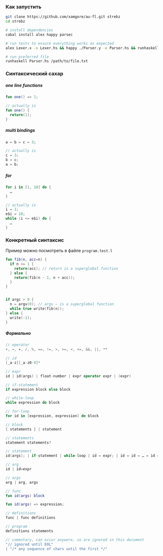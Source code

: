 ### Как запустить

```bash
git clone https://github.com/xamgore/au-fl.git strebz
cd strebz

# install dependencies
cabal install alex happy parsec

# run tests to ensure everything works as expected
alex Lexer.x -o Lexer.hs && happy ./Parser.y -o Parser.hs && runhaskell Parser.hs --test

# run preferred file
runhaskell Parser.hs /path/to/file.txt
```

### Синтаксический сахар

##### one line functions
```kotlin
fun one() => 1;

// actually is
fun one() {
  return(1);
}
```

##### multi bindings
```kotlin
a = b = c = 3;

// actually is
c = 3;
b = c;
a = b;
```

##### for

```kotlin
for i in [1, 10] do {
  …
}

// actually is
i = 1;
e$i = 10;
while (i <= e$i) do {
  …
}
```


### Конкретный синтаксис

Пример можно посмотреть в файле `program.test.l`

```kotlin
fun fib(n, acc=n) {
  if n <= 1 {
    return(acc); // return is a superglobal function
  } else {
    return(fib(n - 1, n + acc));
  }
}


if argc > 0 {
  n = argv(0); // argv — is a superglobal function
  while true write(fib(n));
} else {
  write(-1);
}
```

##### Формально

```kotlin
// operator
+, −, ∗, /, %, ==, !=, >, >=, <, <=, &&, ||, **
```

```kotlin
// id
[_a-z][_a-z0-9]*
```

```kotlin
// expr
id | id(args) | float-number | expr operator expr | (expr)
```

```kotlin
// if-statement
if expression block else block
```

```kotlin
// while-loop
while expression do block
```

```kotlin
// for-loop
for id in [expression, expression] do block
```

```kotlin
// block
{ statements } | statement
```

```kotlin
// statements
statement statements?
```

```kotlin
// statement
id(args); | if-statement | while-loop | id = expr; | id = id = … = id = expr;
```

```kotlin
// arg
id | id=expr
```

```kotlin
// args
arg | arg, args
```

```kotlin
// func
fun id(args) block

fun id(args) => expression;
```

```kotlin
// definitions
func | func definitions
```

```kotlin
// program
definitions statements
```

```kotlin
// comentary, can occur anywere, so are ignored in this document
"// ignored until EOL"
| "/* any sequence of chars until the first */"
```
